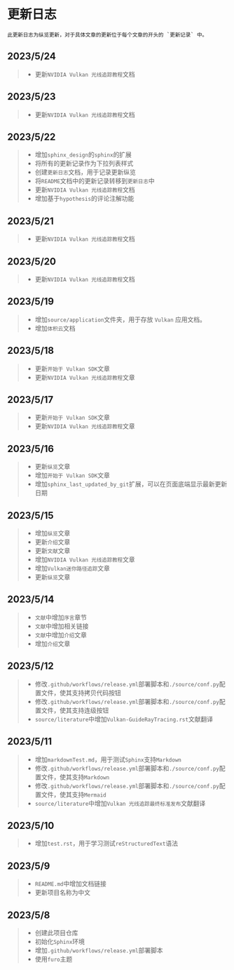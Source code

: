 # 更新日志

```{note}
此更新日志为纵览更新，对于具体文章的更新位于每个文章的开头的 `更新记录` 中。
```

## 2023/5/24

>* 更新`NVIDIA Vulkan 光线追踪教程`文档

## 2023/5/23

>* 更新`NVIDIA Vulkan 光线追踪教程`文档

## 2023/5/22

>* 增加`sphinx_design`的`sphinx`的扩展
>* 将所有的更新记录作为下拉列表样式
>* 创建`更新日志`文档，用于记录更新纵览
>* 将`README`文档中的更新记录转移到`更新日志`中
>* 更新`NVIDIA Vulkan 光线追踪教程`文档
>* 增加基于`hypothesis`的评论注解功能

## 2023/5/21

>* 更新`NVIDIA Vulkan 光线追踪教程`文档

## 2023/5/20

>* 更新`NVIDIA Vulkan 光线追踪教程`文档

## 2023/5/19

>* 增加`source/application`文件夹，用于存放 `Vulkan` 应用文档。
>* 增加`体积云`文档

## 2023/5/18

>* 更新`开始于 Vulkan SDK`文章
>* 更新`NVIDIA Vulkan 光线追踪教程`文章

## 2023/5/17

>* 更新`开始于 Vulkan SDK`文章
>* 更新`NVIDIA Vulkan 光线追踪教程`文章

## 2023/5/16

>* 更新`纵览`文章
>* 增加`开始于 Vulkan SDK`文章
>* 增加`sphinx_last_updated_by_git`扩展，可以在页面底端显示最新更新日期

## 2023/5/15

>* 增加`纵览`文章
>* 更新`介绍`文章
>* 更新`文献`文章
>* 增加`NVIDIA Vulkan 光线追踪教程`文章
>* 增加`Vulkan迷你路径追踪`文章
>* 更新`纵览`文章

## 2023/5/14

>* `文献`中增加`序言`章节
>* `文献`中增加相关链接
>* `文献`中增加`介绍`文章
>* 增加`介绍`文章

## 2023/5/12

>* 修改`.github/workflows/release.yml`部署脚本和`./source/conf.py`配置文件，使其支持拷贝代码按钮
>* 修改`.github/workflows/release.yml`部署脚本和`./source/conf.py`配置文件，使其支持连级按钮
>* `source/literature`中增加`Vulkan-GuideRayTracing.rst`文献翻译

## 2023/5/11

>* 增加`markdownTest.md`，用于测试`Sphinx`支持`Markdown`
>* 修改`.github/workflows/release.yml`部署脚本和`./source/conf.py`配置文件，使其支持`Markdown`
>* 修改`.github/workflows/release.yml`部署脚本和`./source/conf.py`配置文件，使其支持`Mermaid`
>* `source/literature`中增加`Vulkan 光线追踪最终标准发布`文献翻译

## 2023/5/10

>* 增加`test.rst`，用于学习测试`reStructuredText`语法

## 2023/5/9

>* `README.md`中增加文档链接
>* 更新项目名称为中文

## 2023/5/8

>* 创建此项目仓库
>* 初始化`Sphinx`环境
>* 增加`.github/workflows/release.yml`部署脚本
>* 使用`furo`主题
